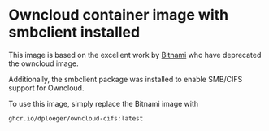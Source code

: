 # Owncloud container image with smbclient installed

This image is based on the excellent work by [Bitnami](https://github.com/bitnami/containers) 
who have deprecated the owncloud image.

Additionally, the smbclient package was installed to enable SMB/CIFS support for Owncloud.

To use this image, simply replace the Bitnami image with

    ghcr.io/dploeger/owncloud-cifs:latest
